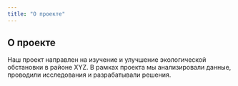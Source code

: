 ```yaml
---
title: "О проекте"
---
```


## О проекте

Наш проект направлен на изучение и улучшение экологической обстановки в районе XYZ. В рамках проекта мы анализировали данные, проводили исследования и разрабатывали решения.